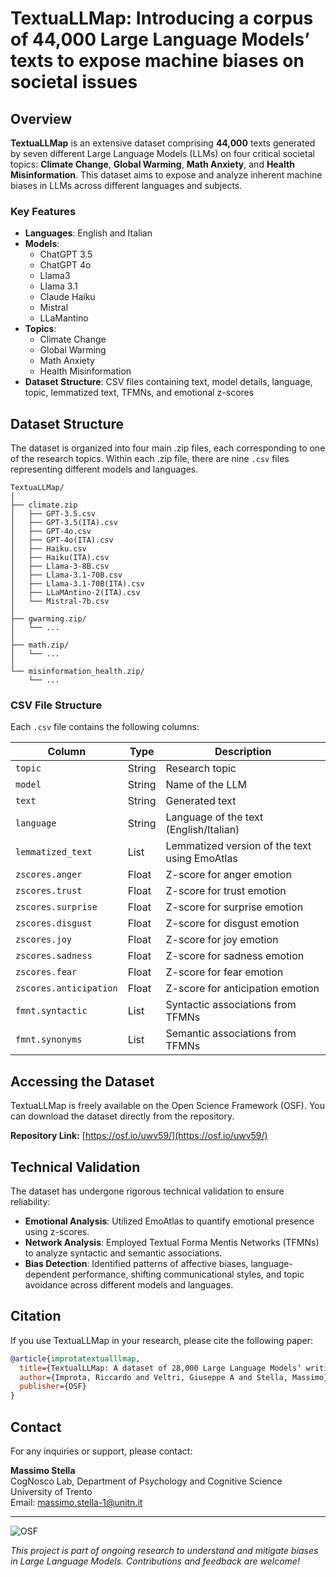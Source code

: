 

# TextuaLLMap: Introducing a corpus of 44,000 Large Language Models’ texts to expose machine biases on societal issues


## Overview

**TextuaLLMap** is an extensive dataset comprising **44,000** texts generated by seven different Large Language Models (LLMs) on four critical societal topics: **Climate Change**, **Global Warming**, **Math Anxiety**, and **Health Misinformation**. This dataset aims to expose and analyze inherent machine biases in LLMs across different languages and subjects.

### Key Features

- **Languages**: English and Italian
- **Models**: 
  - ChatGPT 3.5
  - ChatGPT 4o
  - Llama3
  - Llama 3.1
  - Claude Haiku
  - Mistral
  - LLaMantino
- **Topics**: 
  - Climate Change
  - Global Warming
  - Math Anxiety
  - Health Misinformation
- **Dataset Structure**: CSV files containing text, model details, language, topic, lemmatized text, TFMNs, and emotional z-scores

## Dataset Structure

The dataset is organized into four main .zip files, each corresponding to one of the research topics. Within each .zip file, there are nine `.csv` files representing different models and languages.

```
TextuaLLMap/
│
├── climate.zip
│   ├── GPT-3.5.csv
│   ├── GPT-3.5(ITA).csv
│   ├── GPT-4o.csv
│   ├── GPT-4o(ITA).csv
│   ├── Haiku.csv
│   ├── Haiku(ITA).csv
│   ├── Llama-3-8B.csv
│   ├── Llama-3.1-70B.csv
│   ├── Llama-3.1-70B(ITA).csv
│   ├── LLaMAntino-2(ITA).csv
│   └── Mistral-7b.csv
│
├── gwarming.zip/
│   └── ...
│
├── math.zip/
│   └── ...
│
└── misinformation_health.zip/
    └── ...
```

### CSV File Structure

Each `.csv` file contains the following columns:

| Column           | Type   | Description                                          |
|------------------|--------|------------------------------------------------------|
| `topic`          | String | Research topic                                      |
| `model`          | String | Name of the LLM                                      |
| `text`           | String | Generated text                                       |
| `language`       | String | Language of the text (English/Italian)               |
| `lemmatized_text`| List   | Lemmatized version of the text using EmoAtlas        |
| `zscores.anger`  | Float  | Z-score for anger emotion                            |
| `zscores.trust`  | Float  | Z-score for trust emotion                            |
| `zscores.surprise`| Float | Z-score for surprise emotion                         |
| `zscores.disgust` | Float | Z-score for disgust emotion                          |
| `zscores.joy`     | Float | Z-score for joy emotion                              |
| `zscores.sadness` | Float | Z-score for sadness emotion                          |
| `zscores.fear`    | Float | Z-score for fear emotion                             |
| `zscores.anticipation` | Float | Z-score for anticipation emotion            |
| `fmnt.syntactic` | List   | Syntactic associations from TFMNs                    |
| `fmnt.synonyms`  | List   | Semantic associations from TFMNs                     |

## Accessing the Dataset

TextuaLLMap is freely available on the Open Science Framework (OSF). You can download the dataset directly from the repository.

**Repository Link:** [https://osf.io/uwv59/](https://osf.io/uwv59/)

## Technical Validation

The dataset has undergone rigorous technical validation to ensure reliability:

- **Emotional Analysis**: Utilized EmoAtlas to quantify emotional presence using z-scores.
- **Network Analysis**: Employed Textual Forma Mentis Networks (TFMNs) to analyze syntactic and semantic associations.
- **Bias Detection**: Identified patterns of affective biases, language-dependent performance, shifting communicational styles, and topic avoidance across different models and languages.

## Citation

If you use TextuaLLMap in your research, please cite the following paper:

```bibtex
@article{improtatextualllmap,
  title={TextualLLMap: A dataset of 28,000 Large Language Models’ writings designed to expose their biases on societal issues},
  author={Improta, Riccardo and Veltri, Giuseppe A and Stella, Massimo},
  publisher={OSF}
}
```

## Contact

For any inquiries or support, please contact:

**Massimo Stella**  
CogNosco Lab, Department of Psychology and Cognitive Science  
University of Trento  
Email: [massimo.stella-1@unitn.it](mailto:massimo.stella-1@unitn.it)

---

![OSF](https://img.shields.io/badge/osf-Available-brightgreen.svg)

*This project is part of ongoing research to understand and mitigate biases in Large Language Models. Contributions and feedback are welcome!*
